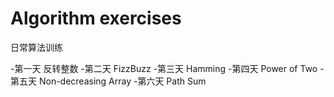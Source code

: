 # Algorithm exercises
日常算法训练

-第一天 反转整数
-第二天 FizzBuzz
-第三天 Hamming
-第四天 Power of Two
-第五天  Non-decreasing Array
-第六天  Path Sum

